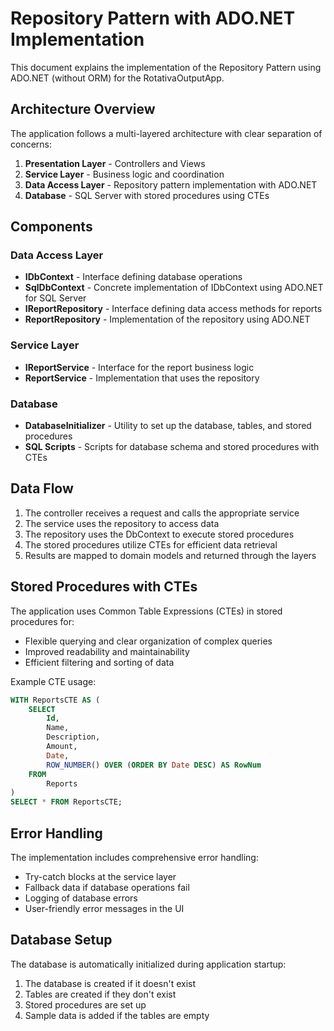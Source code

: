 # Repository Pattern with ADO.NET Implementation

This document explains the implementation of the Repository Pattern using ADO.NET (without ORM) for the RotativaOutputApp.

## Architecture Overview

The application follows a multi-layered architecture with clear separation of concerns:

1. **Presentation Layer** - Controllers and Views
2. **Service Layer** - Business logic and coordination
3. **Data Access Layer** - Repository pattern implementation with ADO.NET
4. **Database** - SQL Server with stored procedures using CTEs

## Components

### Data Access Layer

- **IDbContext** - Interface defining database operations
- **SqlDbContext** - Concrete implementation of IDbContext using ADO.NET for SQL Server
- **IReportRepository** - Interface defining data access methods for reports
- **ReportRepository** - Implementation of the repository using ADO.NET

### Service Layer

- **IReportService** - Interface for the report business logic
- **ReportService** - Implementation that uses the repository

### Database

- **DatabaseInitializer** - Utility to set up the database, tables, and stored procedures
- **SQL Scripts** - Scripts for database schema and stored procedures with CTEs

## Data Flow

1. The controller receives a request and calls the appropriate service
2. The service uses the repository to access data
3. The repository uses the DbContext to execute stored procedures
4. The stored procedures utilize CTEs for efficient data retrieval
5. Results are mapped to domain models and returned through the layers

## Stored Procedures with CTEs

The application uses Common Table Expressions (CTEs) in stored procedures for:

- Flexible querying and clear organization of complex queries
- Improved readability and maintainability
- Efficient filtering and sorting of data

Example CTE usage:

```sql
WITH ReportsCTE AS (
    SELECT 
        Id, 
        Name, 
        Description,
        Amount,
        Date,
        ROW_NUMBER() OVER (ORDER BY Date DESC) AS RowNum
    FROM 
        Reports
)
SELECT * FROM ReportsCTE;
```

## Error Handling

The implementation includes comprehensive error handling:

- Try-catch blocks at the service layer
- Fallback data if database operations fail
- Logging of database errors
- User-friendly error messages in the UI

## Database Setup

The database is automatically initialized during application startup:

1. The database is created if it doesn't exist
2. Tables are created if they don't exist
3. Stored procedures are set up
4. Sample data is added if the tables are empty
